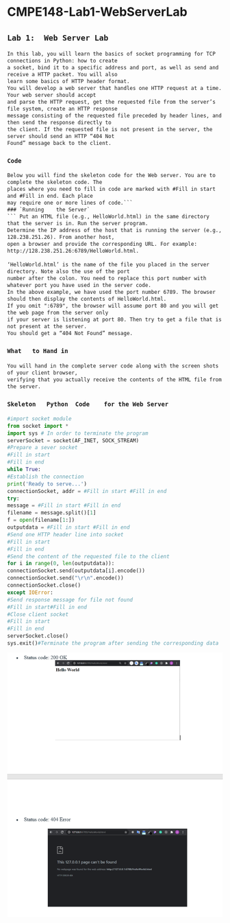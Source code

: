 # CMPE148-Lab1-WebServerLab
## `Lab 1:	Web	Server Lab`
``` 
In this lab, you will learn the basics of socket programming for TCP connections in Python: how to create
a socket, bind it to a specific address and port, as well as send and receive a HTTP packet. You will also
learn some basics of HTTP header format.
You will develop a web server that handles one HTTP request at a time. Your web server should accept
and parse the HTTP request, get the requested file from the server’s file system, create an HTTP response
message consisting of the requested file preceded by header lines, and then send the response directly to
the client. If the requested file is not present in the server, the server should send an HTTP “404 Not
Found” message back to the client.
```
### `Code`
``` 
Below you will find the skeleton code for the Web server. You are to complete the skeleton code. The
places where you need to fill in code are marked with #Fill in start and #Fill in end. Each place
may require one or more lines of code.```
### `Running	the	Server`
``` Put an HTML file (e.g., HelloWorld.html) in the same directory that the server is in. Run the server program. 
Determine the IP address of the host that is running the server (e.g., 128.238.251.26). From another host, 
open a browser and provide the corresponding URL. For example: http://128.238.251.26:6789/HelloWorld.html. 

‘HelloWorld.html’ is the name of the file you placed in the server directory. Note also the use of the port 
number after the colon. You need to replace this port number with whatever port you have used in the server code. 
In the above example, we have used the port number 6789. The browser should then display the contents of HelloWorld.html.
If you omit ":6789", the browser will assume port 80 and you will get the web page from the server only 
if your server is listening at port 80. Then try to get a file that is not present at the server. 
You should get a “404 Not Found” message.
```
### `What	to Hand	in`
```
You will hand in the complete server code along with the screen shots of your client browser,
verifying that you actually receive the contents of the HTML file from the server.
```
### `Skeleton	Python	Code	for	the	Web	Server`
```python 
#import socket module
from socket import *
import sys # In order to terminate the program
serverSocket = socket(AF_INET, SOCK_STREAM)
#Prepare a sever socket
#Fill in start
#Fill in end
while True:
#Establish the connection
print('Ready to serve...')
connectionSocket, addr = #Fill in start #Fill in end
try:
message = #Fill in start #Fill in end
filename = message.split()[1]
f = open(filename[1:])
outputdata = #Fill in start #Fill in end
#Send one HTTP header line into socket
#Fill in start
#Fill in end
#Send the content of the requested file to the client
for i in range(0, len(outputdata)):
connectionSocket.send(outputdata[i].encode())
connectionSocket.send("\r\n".encode())
connectionSocket.close()
except IOError:
#Send response message for file not found
#Fill in start#Fill in end
#Close client socket
#Fill in start
#Fill in end
serverSocket.close()
sys.exit()#Terminate the program after sending the corresponding data
```
![result](./result.PNG)

